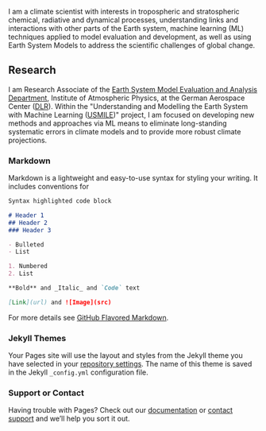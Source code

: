 I am a climate scientist with interests in tropospheric and stratospheric chemical, radiative and dynamical processes, understanding links and interactions with other parts of the Earth system, machine learning (ML) techniques applied to model evaluation and development, as well as using Earth System Models to address the scientific challenges of global change.

## Research
I am Research Associate of the [Earth System Model Evaluation and Analysis Department](https://www.dlr.de/pa/en/desktopdefault.aspx/tabid-10557/18322_read-42768/), Institute of Atmospheric Physics, at the German Aerospace Center ([DLR](https://www.dlr.de/EN/Home/home_node.html)). Within the "Understanding and Modelling the Earth System with Machine Learning ([USMILE](https://www.dlr.de/content/en/articles/news/2019/04/20191011_ai-for-understanding-and-modelling-the-earth-system.html))" project, I am focused on developing new methods and approaches via ML means to eliminate long-standing systematic errors in climate models and to provide more robust climate projections.

### Markdown

Markdown is a lightweight and easy-to-use syntax for styling your writing. It includes conventions for

```markdown
Syntax highlighted code block

# Header 1
## Header 2
### Header 3

- Bulleted
- List

1. Numbered
2. List

**Bold** and _Italic_ and `Code` text

[Link](url) and ![Image](src)
```

For more details see [GitHub Flavored Markdown](https://guides.github.com/features/mastering-markdown/).

### Jekyll Themes

Your Pages site will use the layout and styles from the Jekyll theme you have selected in your [repository settings](https://github.com/figlesua/bio/settings). The name of this theme is saved in the Jekyll `_config.yml` configuration file.

### Support or Contact

Having trouble with Pages? Check out our [documentation](https://help.github.com/categories/github-pages-basics/) or [contact support](https://github.com/contact) and we’ll help you sort it out.
